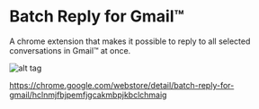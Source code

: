 Batch Reply for Gmail™
=====================

A chrome extension that makes it possible to reply to all selected conversations in Gmail™ at once.

![alt tag](https://raw.github.com/eladnava/batch-reply-for-gmail/master/assets/img/preview.png)

https://chrome.google.com/webstore/detail/batch-reply-for-gmail/hclnmjfbjpemfjgcakmbpjkbclchmaig